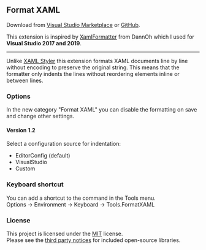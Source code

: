 ## Format XAML

Download from [Visual Studio Marketplace][3] or [GitHub][4].

This extension is inspired by [XamlFormatter][1] from DannOh which I used for **Visual Studio 2017 and 2019**.
___

Unlike [XAML Styler][2] this extension formats XAML documents line by line without encoding to preserve the original string. This means that the formatter only indents the lines without reordering elements inline or between lines.  

### Options
In the new category "Format XAML" you can disable the formatting on save and change other settings.  

#### Version 1.2
Select a configuration source for indentation:  
- EditorConfig (default)
- VisualStudio
- Custom

### Keyboard shortcut
You can add a shortcut to the command in the Tools menu.  
Options -> Environment -> Keyboard -> Tools.FormatXAML  

### License
This project is licensed under the [MIT](LICENSE) license.  
Please see the [third party notices](THIRD-PARTY-NOTICES.txt) for included open-source libraries.  

[1]: https://marketplace.visualstudio.com/items?itemName=DannOh.XamlFormatter
[2]: https://marketplace.visualstudio.com/items?itemName=TeamXavalon.XAMLStyler

[3]: https://marketplace.visualstudio.com/items?itemName=Lixfeld.FormatXAML
[4]: https://github.com/Lixfeld/VS-FormatXaml-Extension/releases